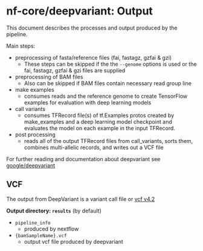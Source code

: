# nf-core/deepvariant: Output

This document describes the processes and output produced by the pipeline.

Main steps:
- preprocessing of fasta/reference files (fai, fastagz, gzfai & gzi) 
    - These steps can be skipped if the the `--genome` options is used or the fai, fastagz, gzfai & gzi files are supplied
- preprocessing of BAM files
    - Also can be skipped if BAM files contain necessary read group line
- make examples
    - consumes reads and the reference genome to create TensorFlow examples for evaluation with deep learning models
- call variants
    - consumes TFRecord file(s) of tf.Examples protos created by make_examples and a deep learning model checkpoint and evaluates the model on each example in the input TFRecord.
- post processing
    - reads all of the output TFRecord files from call_variants, sorts them, combines multi-allelic records, and writes out a VCF file

For further reading and documentation about deepvariant see [google/deepvariant](https://github.com/google/deepvariant)

## VCF

The output from DeepVariant is a variant call file or [vcf v4.2](https://samtools.github.io/hts-specs/VCFv4.2.pdf)

**Output directory: `results`** (by default)

- `pipeline_info`
  - produced by nextflow
- `{bamSampleName}.vcf`
  - output vcf file produced by deepvariant
